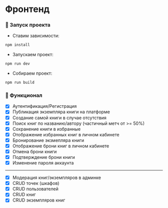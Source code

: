 # Фронтенд

### 🚀 Запуск проекта

- Ставим зависимости:
```bash
npm install
```

- Запускаем проект:
```bash
npm run dev
```

- Собираем проект:
```bash
npm run build
```

### 🦾 Функционал

- [x] Аутентификация/Регистрация
- [x] Публикация экземпляра книги на платформе
- [x] Создание самой книги в случае отсутствия
- [x] Поиск книг по названию/автору (частичный метч от >= 50%)
- [x] Сохранение книги в избранные
- [x] Отображение избранных книг в личном кабинете
- [x] Бронирование экзмепляра книги
- [x] Отображение брони книг в личном кабинете
- [x] Отмена брони книги
- [x] Подтверждение брони книги
- [x] Изменение пароля аккаунта

---

- [x] Модерация книг/экземпляров в админке
- [x] CRUD точек (шкафов)
- [x] CRUD пользователей
- [x] CRUD книг
- [x] CRUD экземпляров книг